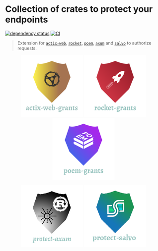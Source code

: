 # Collection of crates to protect your endpoints

[![dependency status](https://deps.rs/repo/github/DDtKey/protect-endpoints/status.svg)](https://deps.rs/repo/github/DDtKey/protect-endpoints)
[![CI](https://github.com/DDtKey/protect-endpoints/workflows/CI/badge.svg)](https://github.com/DDtKey/protect-endpoints/actions)

> Extension for [`actix-web`], [`rocket`], [`poem`], [`axum`] and [`salvo`] to authorize requests.

<p align="center">
<a href="https://github.com/DDtKey/protect-endpoints/tree/main/actix-web-grants"><img alt="actix-web-grants" src="https://github.com/DDtKey/protect-endpoints/raw/main/actix-web-grants/logo.png"></a>
<a href="https://github.com/DDtKey/protect-endpoints/tree/main/rocket-grants"><img alt="actix-web-grants" src="https://github.com/DDtKey/protect-endpoints/raw/main/rocket-grants/logo.png"></a>
<a href="https://github.com/DDtKey/protect-endpoints/tree/main/poem-grants"><img alt="actix-web-grants" src="https://github.com/DDtKey/protect-endpoints/raw/main/poem-grants/logo.png"></a>
</p>
<p align="center">
<a href="https://github.com/DDtKey/protect-endpoints/tree/main/protect-axum"><img alt="protect-axum" src="protect-axum/logo.png"></a>
<a href="https://github.com/DDtKey/protect-endpoints/tree/main/protect-salvo"><img alt="protect-axum" src="protect-salvo/logo.png"></a>
</p>

[`actix-web`]: https://github.com/actix/actix-web

[`axum`]:https://github.com/tokio-rs/axum

[`poem`]: https://github.com/poem-web/poem

[`rocket`]: https://github.com/SergioBenitez/Rocket

[`salvo`]: https://github.com/salvo-rs/salvo
